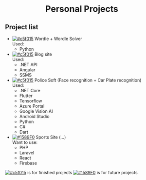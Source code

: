 <h1 align="center">Personal Projects</h1>

## Project list

- [![#c5f015](https://via.placeholder.com/15/c5f015/000000?text=+)](#) Wordle + Wordle Solver <br>
  Used: <br>
    - Python
- [![#c5f015](https://via.placeholder.com/15/c5f015/000000?text=+)](#) Blog site <br>
  Used: <br>
    - .NET API <br>
    - Angular <br>
    - SSMS
- [![#c5f015](https://via.placeholder.com/15/c5f015/000000?text=+)](#) Police Soft (Face recognition + Car Plate recognition) <br>
  Used: <br>
    - .NET Core
    - Flutter
    - Tensorflow
    - Azure Portal
    - Google Vision AI
    - Android Studio
    - Python
    - C#
    - Dart
- [![#1589F0](https://via.placeholder.com/15/1589F0/000000?text=+)](#) Sports Site (...) <br>
  Want to use: <br>
    - PHP <br>
    - Laravel <br>
    - React <br>
    - Firebase

[![#c5f015](https://via.placeholder.com/15/c5f015/000000?text=+)](#) is for finished projects
[![#1589F0](https://via.placeholder.com/15/1589F0/000000?text=+)](#) is for future projects
